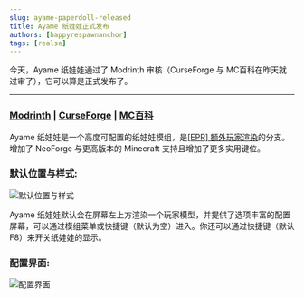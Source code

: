 ```yaml
---
slug: ayame-paperdoll-released
title: Ayame 纸娃娃正式发布
authors: [happyrespawnanchor]
tags: [realse]
---
```

今天，Ayame 纸娃娃通过了 Modrinth 审核（CurseForge 与 MC百科在昨天就过审了），它可以算是正式发布了。
<!-- truncate -->
---
### [Modrinth](https://modrinth.com/mod/ayame-paperdoll) | [CurseForge](https://www.curseforge.com/minecraft/mc-mods/ayame-paperdoll) | [MC百科](https://www.mcmod.cn/class/17015.html)

Ayame 纸娃娃是一个高度可配置的纸娃娃模组，是[[EPR] 额外玩家渲染](https://www.mcmod.cn/class/17015.html)的分支。增加了 NeoForge 与更高版本的 Minecraft 支持且增加了更多实用键位。

### 默认位置与样式:
![默认位置与样式](https://cdn.modrinth.com/data/cached_images/645bade5e9a52fa93b0c148d3bc2a46b9372fbfa.png)

Ayame 纸娃娃默认会在屏幕左上方渲染一个玩家模型，并提供了选项丰富的配置屏幕，可以通过模组菜单或快捷键（默认为空）进入。你还可以通过快捷键（默认 F8）来开关纸娃娃的显示。

### 配置界面:
![配置界面](https://cdn.modrinth.com/data/cached_images/4da8ff97ea5541c87d65afac533059fb043a26fc.jpeg)
